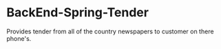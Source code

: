 # BackEnd-Spring-Tender
Provides tender from all of the country newspapers to customer on there phone's.
